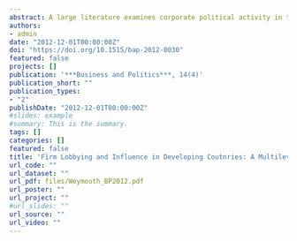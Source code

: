```yaml
---
abstract: A large literature examines corporate political activity in the United States, but much less is known about firms’ lobbying activities and policy influence in developing countries. I argue that firm-level heterogeneity helps explain firms’ political behavior, while political institutions shape policymakers’ incentives to respond to business interests. The empirical analysis relies on the World Bank's Enterprise Survey, which covers over 20,000 firms operating in 42 developing and transition countries, to examine the determinants of lobbying and perceived policy influence. Multilevel estimates support the hypotheses that lobbying and influence increase with the firm's size and market power. Additionally, I find that firms report greater policy influence in democracies than in non-democracies.
authors:
- admin
date: "2012-12-01T00:00:00Z"
doi: "https://doi.org/10.1515/bap-2012-0030"
featured: false
projects: []
publication: '***Business and Politics***, 14(4)'
publication_short: ""
publication_types:
- "2"
publishDate: "2012-12-01T00:00:00Z"
#slides: example
#summary: This is the summary.
tags: []
categories: []
featured: false
title: 'Firm Lobbying and Influence in Developing Coutnries: A Multilevel Approach'
url_code: ""
url_dataset: ""
url_pdf: files/Weymouth_BP2012.pdf
url_poster: ""
url_project: ""
#url_slides: ""
url_source: ""
url_video: ""
---
```



